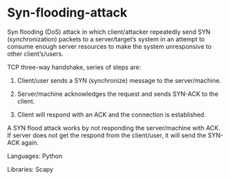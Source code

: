 # Syn-flooding-attack
Syn flooding (DoS) attack in which client/attacker repeatedly send SYN (synchronization) packets to a server/target’s system in an attempt to consume enough server resources to make the system unresponsive to other client’s/users.

TCP three-way handshake, series of steps are:

1.	Client/user sends a SYN (synchronize) message to the server/machine.

2.	Server/machine acknowledges the request and sends SYN-ACK to the client.

3.	Client will respond with an ACK and the connection is established.

A SYN flood attack works by not responding the server/machine with ACK. If server does not get the respond from the client/user, it will send the SYN-ACK again. 

Languages: Python

Libraries: Scapy
